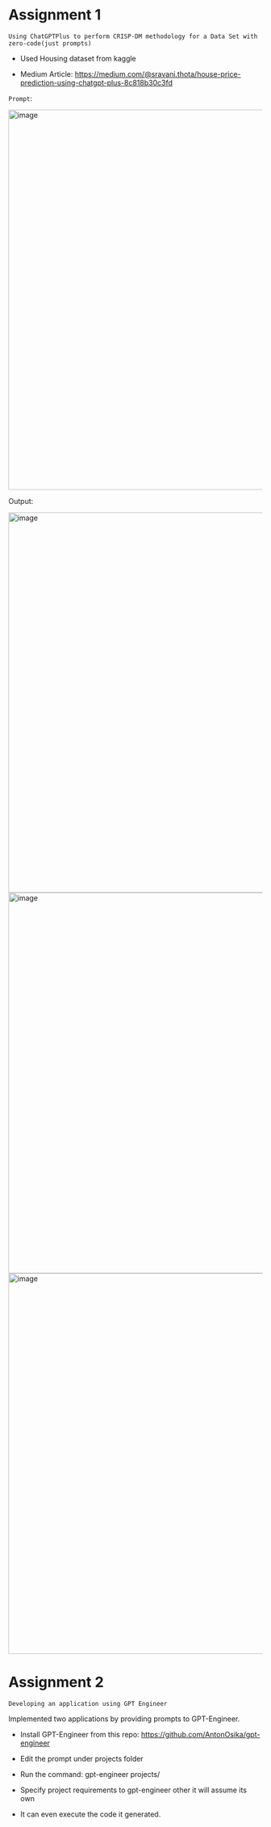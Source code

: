 
# Assignment 1

`Using ChatGPTPlus to perform CRISP-DM methodology for a Data Set with zero-code(just prompts)`
 
 * Used Housing dataset from kaggle

 * Medium Article: https://medium.com/@sravani.thota/house-price-prediction-using-chatgpt-plus-8c818b30c3fd

`Prompt`:

<img width="753" alt="image" src="https://github.com/SravaniThota96/DeepLearning_Special_Topics/assets/111466561/90661f6b-9d2d-4d70-9e84-7dc1b2f803f0">


Output:

<img width="753" alt="image" src="https://github.com/SravaniThota96/DeepLearning_Special_Topics/assets/111466561/310f6ca3-85de-4635-9b72-41a0232f9cb5">

<img width="754" alt="image" src="https://github.com/SravaniThota96/DeepLearning_Special_Topics/assets/111466561/b24ff00d-ab4c-44fe-b1e0-04fb41ce74a0">

<img width="754" alt="image" src="https://github.com/SravaniThota96/DeepLearning_Special_Topics/assets/111466561/debdc256-38f0-418d-963b-06b42e72f470">




# Assignment 2

`Developing an application using GPT Engineer`

Implemented two applications by providing prompts to GPT-Engineer.

* Install GPT-Engineer from this repo: https://github.com/AntonOsika/gpt-engineer

* Edit the prompt under projects folder

* Run the command: gpt-engineer projects/<example>

* Specify project requirements to gpt-engineer other it will assume its own

* It can even execute the code it generated.
